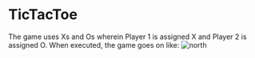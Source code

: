 # TicTacToe
The game uses Xs and Os wherein Player 1 is assigned X and Player 2 is assigned O. When executed, the game goes on like:
![north](https://user-images.githubusercontent.com/55917582/212534632-4116bae2-2e05-4b4c-bd32-a3fc7671cef4.png)


